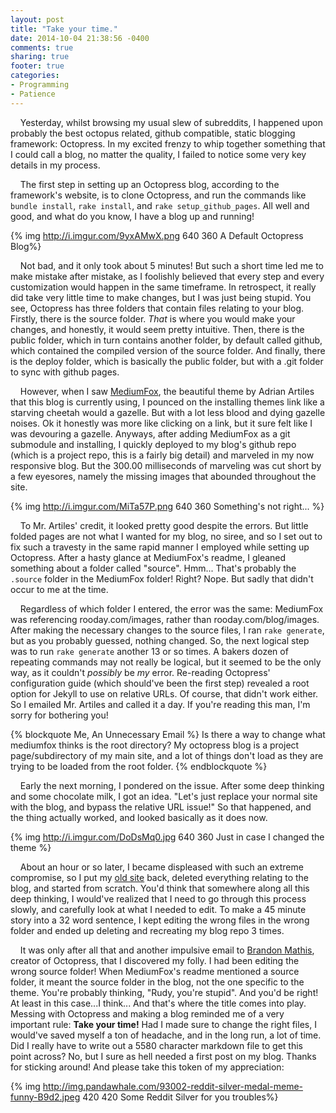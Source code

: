 ```yaml
---
layout: post
title: "Take your time."
date: 2014-10-04 21:38:56 -0400
comments: true
sharing: true
footer: true
categories: 
- Programming
- Patience
---
```


&nbsp;&nbsp;&nbsp;&nbsp;Yesterday, whilst browsing my usual slew of subreddits, I happened upon probably the best octopus related, github compatible, static blogging framework: Octopress. In my excited frenzy to whip together something that I could call a blog, no matter the quality, I failed to notice some very key details in my process. 

<!--more-->

&nbsp;&nbsp;&nbsp;&nbsp;The first step in setting up an Octopress blog, according to the framework's website, is to clone Octopress, and run the commands like ```bundle install```, ```rake install```, and ```rake setup_github_pages```. All well and good, and what do you know, I have a blog up and running!

{% img http://i.imgur.com/9yxAMwX.png 640 360 A Default Octopress Blog%}

&nbsp;&nbsp;&nbsp;&nbsp;Not bad, and it only took about 5 minutes! But such a short time led me to make mistake after mistake, as I foolishly believed that every step and every customization would happen in the same timeframe. In retrospect, it really did take very little time to make changes, but I was just being stupid. You see, Octopress has three folders that contain files relating to your blog. Firstly, there is the source folder. *That* is where you would make your changes, and honestly, it would seem pretty intuitive. Then, there is the public folder, which in turn contains another folder, by default called github, which contained the compiled version of the source folder. And finally, there is the deploy folder, which is basically the public folder, but with a .git folder to sync with github pages. 

&nbsp;&nbsp;&nbsp;&nbsp;However, when I saw [MediumFox](https://github.com/sevenadrian/MediumFox), the beautiful theme by Adrian Artiles that this blog is currently using, I pounced on the installing themes link like a starving cheetah would a gazelle. But with a lot less blood and dying gazelle noises. Ok it honestly was more like clicking on a link, but it sure felt like I was devouring a gazelle. Anyways, after adding MediumFox as a git submodule and installing, I quickly deployed to my blog's github repo (which is a project repo, this is a fairly big detail) and marveled in my now responsive blog. But the 300.00 milliseconds of marveling was cut short by a few eyesores, namely the missing images that abounded throughout the site.

{% img http://i.imgur.com/MiTa57P.png 640 360 Something's not right... %}

&nbsp;&nbsp;&nbsp;&nbsp;To Mr. Artiles' credit, it looked pretty good despite the errors. But little folded pages are not what I wanted for my blog, no siree, and so I set out to fix such a travesty in the same rapid manner I employed while setting up Octopress. After a hasty glance at MediumFox's readme, I gleaned something about a folder called "source". Hmm... That's probably the ```.source``` folder in the MediumFox folder! Right? Nope. But sadly that didn't occur to me at the time. 

&nbsp;&nbsp;&nbsp;&nbsp;Regardless of which folder I entered, the error was the same: MediumFox was referencing rooday.com/images, rather than rooday.com/blog/images. After making the necessary changes to the source files, I ran ```rake generate```, but as you probably guessed, nothing changed. So, the next logical step was to run ```rake generate``` another 13 or so times. A bakers dozen of repeating commands may not really be logical, but it seemed to be the only way, as it couldn't *possibly* be *my* error. Re-reading Octopress' configuration guide (which should've been the first step) revealed a root option for Jekyll to use on relative URLs. Of course, that didn't work either. So I emailed Mr. Artiles and called it a day. If you're reading this man, I'm sorry for bothering you!

{% blockquote Me, An Unnecessary Email %}
Is there a way to change what mediumfox thinks is the root directory? My octopress blog is a project page/subdirectory of my main site, and a lot of things don't load as they are trying to be loaded from the root folder. 
{% endblockquote %}

&nbsp;&nbsp;&nbsp;&nbsp;Early the next morning, I pondered on the issue. After some deep thinking and some chocolate milk, I got an idea. "Let's just replace your normal site with the blog, and bypass the relative URL issue!" So that happened, and the thing actually worked, and looked basically as it does now.

{% img http://i.imgur.com/DoDsMq0.jpg 640 360 Just in case I changed the theme %}

&nbsp;&nbsp;&nbsp;&nbsp;About an hour or so later, I became displeased with such an extreme compromise, so I put my [old site](http://rooday.com/) back, deleted everything relating to the blog, and started from scratch. You'd think that somewhere along all this deep thinking, I would've realized that I need to go through this process slowly, and carefully look at what I needed to edit. To make a 45 minute story into a 32 word sentence, I kept editing the wrong files in the wrong folder and ended up deleting and recreating my blog repo 3 times. 

&nbsp;&nbsp;&nbsp;&nbsp;It was only after all that and another impulsive email to [Brandon Mathis](https://github.com/imathis), creator of Octopress, that I discovered my folly. I had been editing the wrong source folder! When MediumFox's readme mentioned a source folder, it meant the source folder in the blog, not the one specific to the theme. You're probably thinking, "Rudy, you're stupid". And you'd be right! At least in this case...I think... And that's where the title comes into play. Messing with Octopress and making a blog reminded me of a very important rule: **Take your time!** Had I made sure to change the right files, I would've saved myself a ton of headache, and in the long run, a lot of time. Did I really have to write out a 5580 character markdown file to get this point across? No, but I sure as hell needed a first post on my blog. Thanks for sticking around! And please take this token of my appreciation:

{% img http://img.pandawhale.com/93002-reddit-silver-medal-meme-funny-B9d2.jpeg 420 420 Some Reddit Silver for you troubles%}